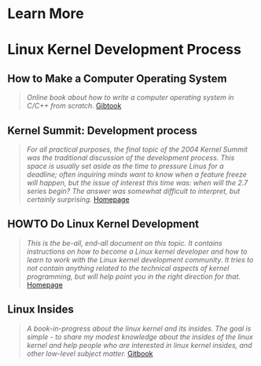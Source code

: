# Learn More

# Linux Kernel Development Process

## How to Make a Computer Operating System

> _Online book about how to write a computer operating system in C/C++ from scratch._ [Gibtook](https://www.gitbook.com/book/samypesse/how-to-create-an-operating-system/details)

## Kernel Summit: Development process

> _For all practical purposes, the final topic of the 2004 Kernel Summit was the traditional discussion of the development process. This space is usually set aside as the time to pressure Linus for a deadline; often inquiring minds want to know when a feature freeze will happen, but the issue of interest this time was: when will the 2.7 series begin? The answer was somewhat difficult to interpret, but certainly surprising._ [Homepage](https://lwn.net/Articles/94386/)

## HOWTO Do Linux Kernel Development

> _This is the be-all, end-all document on this topic.  It contains
instructions on how to become a Linux kernel developer and how to learn
to work with the Linux kernel development community.  It tries to not
contain anything related to the technical aspects of kernel programming,
but will help point you in the right direction for that._ [Homepage](https://git.kernel.org/pub/scm/linux/kernel/git/torvalds/linux.git/tree/Documentation/process/howto.rst)

## Linux Insides

> _A book-in-progress about the linux kernel and its insides. The goal is simple - to share my modest knowledge about the insides of the linux kernel and help people who are interested in linux kernel insides, and other low-level subject matter._ [Gitbook](https://www.gitbook.com/book/0xax/linux-insides/details)


